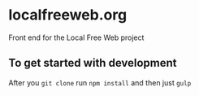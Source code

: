 localfreeweb.org
================

Front end for the Local Free Web project

## To get started with development
After you `git clone` run `npm install` and then just `gulp`
